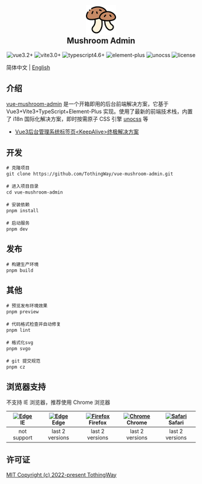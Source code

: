 <p align="center" style="margin-bottom: 0">
  <img width="80" src="./src/assets/logo.png">
</p>

<h2 align="center" style="margin-top: 0">Mushroom Admin</h2>

<p align="center">
  <img src="https://img.shields.io/badge/vue-3.2%2B-brightgreen" alt="vue3.2+">
  <img src="https://img.shields.io/badge/vite-3.0%2B-brightgreen" alt="vite3.0+">
  <img src="https://img.shields.io/badge/typescript-4.6%2B-blue" alt="typescript4.6+">
  <img src="https://img.shields.io/badge/element--plus-last-brightgreen" alt="element-plus">
  <img src="https://img.shields.io/badge/unocss-last-brightgreen" alt="unocss">
  <img src="https://img.shields.io/badge/license-MIT-green" alt="license">
</p>

简体中文 | [English](./README.EN.md)

## 介绍

[vue-mushroom-admin](https://github.com/TothingWay/vue-mushroom-admin) 是一个开箱即用的后台前端解决方案，它基于 Vue3+Vite3+TypeScript+Element-Plus 实现。使用了最新的前端技术栈，内置了 i18n 国际化解决方案，即时按需原子 CSS 引擎 [unocss](https://github.com/unocss/unocss) 等


* [Vue3后台管理系统标签页\<KeepAlive\>终极解决方案](https://juejin.cn/post/7138342643268288549)


## 开发

```
# 克隆项目
git clone https://github.com/TothingWay/vue-mushroom-admin.git

# 进入项目目录
cd vue-mushroom-admin

# 安装依赖
pnpm install

# 启动服务
pnpm dev
```


## 发布

```
# 构建生产环境
pnpm build
```


## 其他

```
# 预览发布环境效果
pnpm preview

# 代码格式检查并自动修复
pnpm lint

# 格式化svg
pnpm svgo

# git 提交规范
pnpm cz
```

## 浏览器支持

不支持 IE 浏览器，推荐使用 Chrome 浏览器

| [<img src="https://raw.githubusercontent.com/alrra/browser-logos/master/src/edge/edge_48x48.png" alt=" Edge" width="24px" height="24px" />](http://godban.github.io/browsers-support-badges/)</br>IE | [<img src="https://raw.githubusercontent.com/alrra/browser-logos/master/src/edge/edge_48x48.png" alt=" Edge" width="24px" height="24px" />](http://godban.github.io/browsers-support-badges/)</br>Edge | [<img src="https://raw.githubusercontent.com/alrra/browser-logos/master/src/firefox/firefox_48x48.png" alt="Firefox" width="24px" height="24px" />](http://godban.github.io/browsers-support-badges/)</br>Firefox | [<img src="https://raw.githubusercontent.com/alrra/browser-logos/master/src/chrome/chrome_48x48.png" alt="Chrome" width="24px" height="24px" />](http://godban.github.io/browsers-support-badges/)</br>Chrome | [<img src="https://raw.githubusercontent.com/alrra/browser-logos/master/src/safari/safari_48x48.png" alt="Safari" width="24px" height="24px" />](http://godban.github.io/browsers-support-badges/)</br>Safari |
| :--------------------------------------------------------------------------------------------------------------------------------------------------------------------------------------------------: | :----------------------------------------------------------------------------------------------------------------------------------------------------------------------------------------------------: | :---------------------------------------------------------------------------------------------------------------------------------------------------------------------------------------------------------------: | :-----------------------------------------------------------------------------------------------------------------------------------------------------------------------------------------------------------: | :-----------------------------------------------------------------------------------------------------------------------------------------------------------------------------------------------------------: |
|                                                                                             not support                                                                                              |                                                                                            last 2 versions                                                                                             |                                                                                                  last 2 versions                                                                                                  |                                                                                                last 2 versions                                                                                                |                                                                                                last 2 versions  


## 许可证

[MIT Copyright (c) 2022-present TothingWay](https://github.com/TothingWay/vue-mushroom-admin/blob/main/LICENSE)
